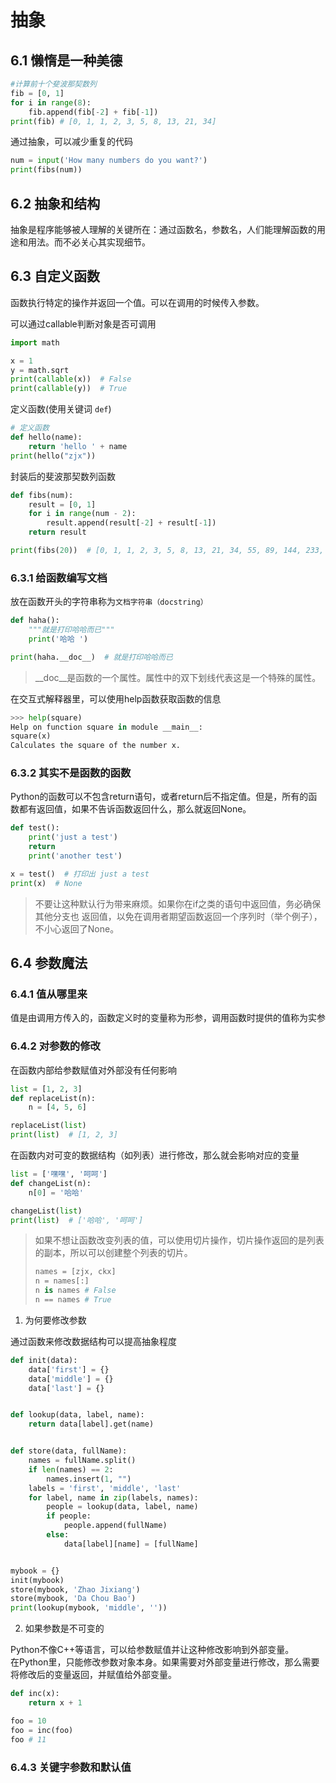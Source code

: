 # 抽象
## 6.1 懒惰是一种美德
```python
#计算前十个斐波那契数列
fib = [0, 1]
for i in range(8):
    fib.append(fib[-2] + fib[-1])
print(fib) # [0, 1, 1, 2, 3, 5, 8, 13, 21, 34]
```
通过抽象，可以减少重复的代码
```python
num = input('How many numbers do you want?')
print(fibs(num))
```
## 6.2 抽象和结构
抽象是程序能够被人理解的关键所在：通过函数名，参数名，人们能理解函数的用途和用法。而不必关心其实现细节。

## 6.3 自定义函数
函数执行特定的操作并返回一个值。可以在调用的时候传入参数。

可以通过callable判断对象是否可调用
```python
import math

x = 1
y = math.sqrt
print(callable(x))  # False
print(callable(y))  # True
```
定义函数(使用关键词 `def`)
```python
# 定义函数
def hello(name):
    return 'hello ' + name
print(hello("zjx"))
```
封装后的斐波那契数列函数
```python
def fibs(num):
    result = [0, 1]
    for i in range(num - 2):
        result.append(result[-2] + result[-1])
    return result

print(fibs(20))  # [0, 1, 1, 2, 3, 5, 8, 13, 21, 34, 55, 89, 144, 233, 377, 610, 987, 1597, 2584, 4181]

```
### 6.3.1 给函数编写文档
放在函数开头的字符串称为`文档字符串（docstring）`
```python
def haha():
    """就是打印哈哈而已"""
    print('哈哈 ')

print(haha.__doc__)  # 就是打印哈哈而已
```
> __doc__是函数的一个属性。属性中的双下划线代表这是一个特殊的属性。

在交互式解释器里，可以使用help函数获取函数的信息
```python
>>> help(square)
Help on function square in module __main__:
square(x)
Calculates the square of the number x.
```
### 6.3.2 其实不是函数的函数
Python的函数可以不包含return语句，或者return后不指定值。但是，所有的函数都有返回值，如果不告诉函数返回什么，那么就返回None。
```python
def test():
    print('just a test')
    return
    print('another test')

x = test()  # 打印出 just a test
print(x)  # None
```
> 不要让这种默认行为带来麻烦。如果你在if之类的语句中返回值，务必确保其他分支也
返回值，以免在调用者期望函数返回一个序列时（举个例子），不小心返回了None。
## 6.4 参数魔法
### 6.4.1 值从哪里来
值是由调用方传入的，函数定义时的变量称为形参，调用函数时提供的值称为实参
### 6.4.2 对参数的修改
在函数内部给参数赋值对外部没有任何影响
```python
list = [1, 2, 3]
def replaceList(n):
    n = [4, 5, 6]

replaceList(list)
print(list)  # [1, 2, 3]
```
在函数内对可变的数据结构（如列表）进行修改，那么就会影响对应的变量
```python
list = ['嘿嘿', '呵呵']
def changeList(n):
    n[0] = '哈哈'

changeList(list)
print(list)  # ['哈哈', '呵呵']
```
> 如果不想让函数改变列表的值，可以使用切片操作，切片操作返回的是列表的副本，所以可以创建整个列表的切片。
> ```python
> names = [zjx, ckx]
> n = names[:]
> n is names # False
> n == names # True
>```
1. 为何要修改参数  

通过函数来修改数据结构可以提高抽象程度
   
```python
def init(data):
    data['first'] = {}
    data['middle'] = {}
    data['last'] = {}


def lookup(data, label, name):
    return data[label].get(name)


def store(data, fullName):
    names = fullName.split()
    if len(names) == 2:
        names.insert(1, "")
    labels = 'first', 'middle', 'last'
    for label, name in zip(labels, names):
        people = lookup(data, label, name)
        if people:
            people.append(fullName)
        else:
            data[label][name] = [fullName]


mybook = {}
init(mybook)
store(mybook, 'Zhao Jixiang')
store(mybook, 'Da Chou Bao')
print(lookup(mybook, 'middle', ''))
```
2. 如果参数是不可变的

Python不像C++等语言，可以给参数赋值并让这种修改影响到外部变量。  
在Python里，只能修改参数对象本身。如果需要对外部变量进行修改，那么需要将修改后的变量返回，并赋值给外部变量。
```python
def inc(x):
    return x + 1

foo = 10
foo = inc(foo)
foo # 11
```
### 6.4.3 关键字参数和默认值
